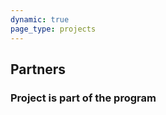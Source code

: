 ```yaml
---
dynamic: true
page_type: projects
---
```


<script setup>
import { useData } from 'vitepress'
import { computed } from 'vue'
const { params, frontmatter: f } = useData()

const events = computed(()=>[...f.value?.events].sort((a,b)=>(new Date(a.date)).getTime()>(new Date(b.date)).getTime() ? -1:1))

</script>

<youtube-embed v-if="f?.youtube_video" :video="f.youtube_video"></youtube-embed>

<!-- @content -->

<h2 v-if="f.partners.length>0">Partners</h2>

<div class="flex mb-8 bg-light-200/50 rounded-xl flex-wrap gap-2 max-w-150">
<PartnerCard v-for="partner in f?.partners" v-bind="partner?.partners_id" ></PartnerCard>
</div>

<h3>Project is part of the program</h3>

<ProgramCard class="m-4" v-bind="f?.program" />
